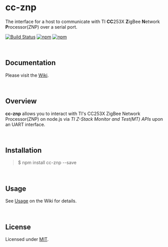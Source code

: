 # cc-znp

The interface for a host to communicate with TI **CC**253X **Z**igBee **N**etwork **P**rocessor(ZNP) over a serial port.

[![Build Status](https://travis-ci.com/zigbeer/cc-znp.svg?branch=master)](https://travis-ci.com/zigbeer/cc-znp)
[![npm](https://img.shields.io/npm/v/cc-znp.svg?maxAge=2592000)](https://www.npmjs.com/package/cc-znp)
[![npm](https://img.shields.io/npm/l/cc-znp.svg?maxAge=2592000)](https://www.npmjs.com/package/cc-znp)

<br />

## Documentation

Please visit the [Wiki](https://github.com/zigbeer/cc-znp/wiki).

<br />

## Overview

**cc-znp** allows you to interact with TI's CC253X ZigBee Network Processor(ZNP) on node.js via _TI Z-Stack Monitor and Test(MT) APIs_ upon an UART interface.

<br />

## Installation

> \$ npm install cc-znp --save

<br />

## Usage

See [Usage](https://github.com/zigbeer/cc-znp/wiki#Usage) on the Wiki for details.

<br />

## License

Licensed under [MIT](https://github.com/zigbeer/cc-znp/blob/master/LICENSE).
